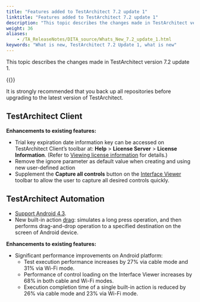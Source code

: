 ```yaml
--- 
title: "Features added to TestArchitect 7.2 update 1"
linktitle: "Features added to TestArchitect 7.2 update 1"
description: "This topic describes the changes made in TestArchitect version 7.2 update 1."
weight: 36
aliases: 
    - /TA_ReleaseNotes/DITA_source/Whats_New_7.2_update_1.html
keywords: "What is new, TestArchitect 7.2 Update 1, what is new"
---
```


This topic describes the changes made in TestArchitect version 7.2 update 1.

{{<caution>}}

It is strongly recommended that you back up all repositories before upgrading to the latest version of TestArchitect.

## TestArchitect Client

**Enhancements to existing features:**

-   Trial key expiration date information key can be accessed on TestArchitect Client’s toolbar at: **Help** \> **License Server** \> **License Information**. \(Refer to [Viewing license information](/TA_Administration/Topics/LS_TA_viewing_license_information.html) for details.\)
-   Remove the ignore parameter as default value when creating and using new user-defined action
-   Supplement the **Capture all controls** button on the [Interface Viewer](/TA_Help/Topics/Interface_def_capturing.html) toolbar to allow the user to capture all desired controls quickly.

## TestArchitect Automation

-   [Support Android 4.3](/Android/Topics/Android_Automation_begin.html).
-   New built-in action [drag](/TA_Automation/Topics/bia_drag.html): simulates a long press operation, and then performs drag-and-drop operation to a specified destination on the screen of Android device.

**Enhancements to existing features:**

-   Significant performance improvements on Android platform:
    -   Test execution performance increases by 27% via cable mode and 31% via Wi-Fi mode.
    -   Performance of control loading on the Interface Viewer increases by 68% in both cable and Wi-Fi modes.
    -   Execution completion time of a single built-in action is reduced by 26% via cable mode and 23% via Wi-Fi mode.




